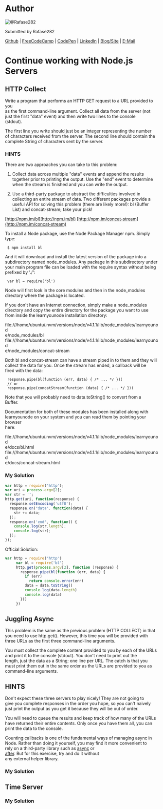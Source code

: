 # Author
![@Rafase282](https://avatars0.githubusercontent.com/Rafase282?&s=128)

Submitted by Rafase282

[Github](https://github.com/Rafase282) | [FreeCodeCamp](http://www.freecodecamp.com/rafase282) | [CodePen](http://codepen.io/Rafase282/) | [LinkedIn](https://www.linkedin.com/in/rafase282) | [Blog/Site](https://rafase282.wordpress.com/) | [E-Mail](mailto:rafase282@gmail.com)

# Continue working with Node.js Servers
## HTTP Collect
Write a program that performs an HTTP GET request to a URL provided to you<br>  as the first command-line argument. Collect all data from the server (not<br>  just the first "data" event) and then write two lines to the console<br>  (stdout).  

  The first line you write should just be an integer representing the number<br>  of characters received from the server. The second line should contain the<br>  complete String of characters sent by the server.   

### HINTS
  There are two approaches you can take to this problem:  

  1) Collect data across multiple "data" events and append the results<br>  together prior to printing the output. Use the "end" event to determine<br>  when the stream is finished and you can write the output.  

  2) Use a third-party package to abstract the difficulties involved in<br>  collecting an entire stream of data. Two different packages provide a<br>  useful API for solving this problem (there are likely more!): bl (Buffer<br>  List) and concat-stream; take your pick!  

  [http://npm.im/bl](http://npm.im/bl) [http://npm.im/concat-stream](http://npm.im/concat-stream)  

  To install a Node package, use the Node Package Manager npm. Simply type:  

```
 $ npm install bl
```

  And it will download and install the latest version of the package into a<br>  subdirectory named node_modules. Any package in this subdirectory under<br>  your main program file can be loaded with the require syntax without being<br>  prefixed by './':  

```
 var bl = require('bl')
```

  Node will first look in the core modules and then in the node_modules<br>  directory where the package is located.  

  If you don't have an Internet connection, simply make a node_modules<br>  directory and copy the entire directory for the package you want to use<br>  from inside the learnyounode installation directory:  

  file:///home/ubuntu/.nvm/versions/node/v4.1.1/lib/node_modules/learnyounod<br>  e/node_modules/bl<br>  file:///home/ubuntu/.nvm/versions/node/v4.1.1/lib/node_modules/learnyounod<br>  e/node_modules/concat-stream  

  Both bl and concat-stream can have a stream piped in to them and they will<br>  collect the data for you. Once the stream has ended, a callback will be<br>  fired with the data:  

```
 response.pipe(bl(function (err, data) { /* ... */ }))  
 // or  
 response.pipe(concatStream(function (data) { /* ... */ }))
```

  Note that you will probably need to data.toString() to convert from a<br>  Buffer.  

  Documentation for both of these modules has been installed along with<br>  learnyounode on your system and you can read them by pointing your browser<br>  here:  

  file:///home/ubuntu/.nvm/versions/node/v4.1.1/lib/node_modules/learnyounod<br>  e/docs/bl.html<br>  file:///home/ubuntu/.nvm/versions/node/v4.1.1/lib/node_modules/learnyounod<br>  e/docs/concat-stream.html  

### My Solution

```js
var http = require('http');
var uri = process.argv[2];
var str = '';
http.get(uri, function(response) {
  response.setEncoding('utf8');
  response.on("data", function(data) {
    str += data;
  });
  response.on('end', function() {
    console.log(str.length);
    console.log(str);
  });
});
```

Official Solution:

```js
var http = require('http')  
     var bl = require('bl')  
     http.get(process.argv[2], function (response) {  
       response.pipe(bl(function (err, data) {  
         if (err)  
           return console.error(err)  
         data = data.toString()  
         console.log(data.length)  
         console.log(data)  
       }))    
     })
```

## Juggling Async
This problem is the same as the previous problem (HTTP COLLECT) in that<br>  you need to use http.get(). However, this time you will be provided with<br>  three URLs as the first three command-line arguments.  

  You must collect the complete content provided to you by each of the URLs<br>  and print it to the console (stdout). You don't need to print out the<br>  length, just the data as a String; one line per URL. The catch is that you<br>  must print them out in the same order as the URLs are provided to you as<br>  command-line arguments.  

## HINTS
  Don't expect these three servers to play nicely! They are not going to<br>  give you complete responses in the order you hope, so you can't naively<br>  just print the output as you get it because they will be out of order.  

  You will need to queue the results and keep track of how many of the URLs<br>  have returned their entire contents. Only once you have them all, you can<br>  print the data to the console.  

  Counting callbacks is one of the fundamental ways of managing async in<br>  Node. Rather than doing it yourself, you may find it more convenient to<br>  rely on a third-party library such as [async](http://npm.im/async) or<br>  [after](http://npm.im/after). But for this exercise, try and do it without<br>  any external helper library.  

### My Solution
## Time Server
### My Solution
